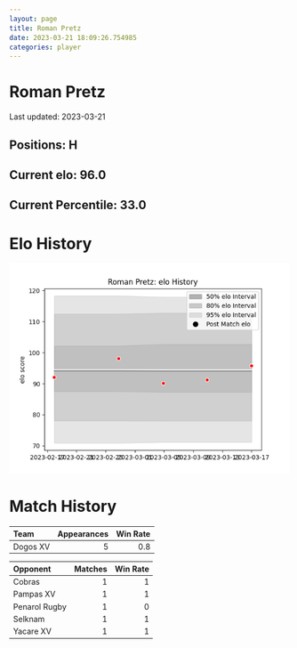 ```yaml
---  
layout: page  
title: Roman Pretz  
date: 2023-03-21 18:09:26.754985  
categories: player  
---
```

# Roman Pretz


Last updated: 2023-03-21
## Positions: H

## Current elo: 96.0

## Current Percentile: 33.0

# Elo History


![elo history](history_RomanPretz.png)
# Match History


| Team     |   Appearances |   Win Rate |
|:---------|--------------:|-----------:|
| Dogos XV |             5 |        0.8 |

| Opponent      |   Matches |   Win Rate |
|:--------------|----------:|-----------:|
| Cobras        |         1 |          1 |
| Pampas XV     |         1 |          1 |
| Penarol Rugby |         1 |          0 |
| Selknam       |         1 |          1 |
| Yacare XV     |         1 |          1 |